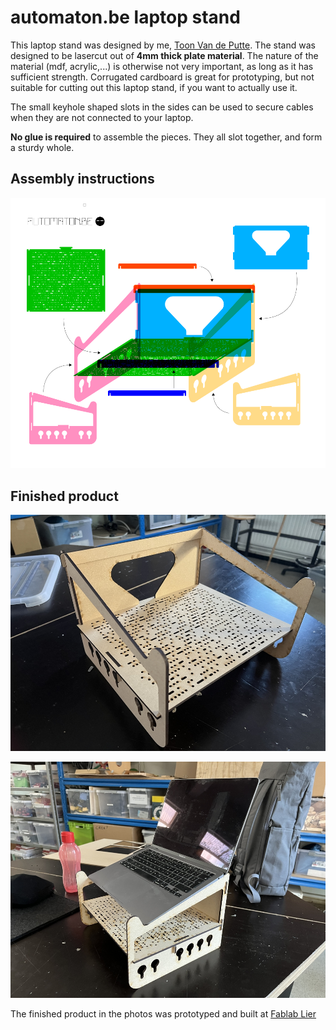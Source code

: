 # automaton.be laptop stand

This laptop stand was designed by me, [Toon Van de Putte](https://www.automaton.be/). The stand was designed to be lasercut out of **4mm thick plate material**. The nature of the material (mdf, acrylic,...) is otherwise not very important, as long as it has sufficient strength. Corrugated cardboard is great for prototyping, but not suitable for cutting out this laptop stand, if you want to actually use it.

The small keyhole shaped slots in the sides can be used to secure cables when they are not connected to your laptop.

**No glue is required**  to assemble the pieces. They all slot together, and form a sturdy whole.

## Assembly instructions

![instruction](instruction.png)

## Finished product

![laptopstand_assembled](laptopstand_assembled.jpg)

![laptopstand_inuse](laptopstand_inuse.jpg)

The finished product in the photos was prototyped and built at [Fablab Lier](https://www.fablablier.be)